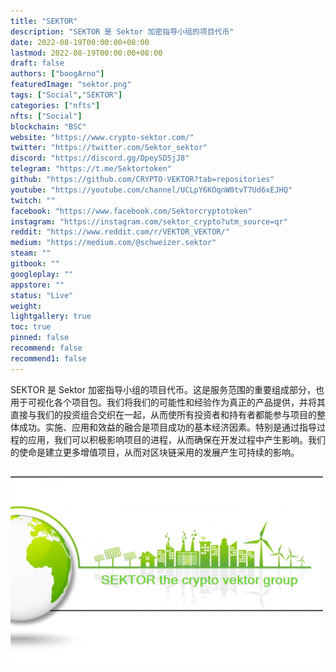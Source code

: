 ```yaml
---
title: "SEKTOR"
description: "SEKTOR 是 Sektor 加密指导小组的项目代币"
date: 2022-08-19T00:00:00+08:00
lastmod: 2022-08-19T00:00:00+08:00
draft: false
authors: ["boogArno"]
featuredImage: "sektor.png"
tags: ["Social","SEKTOR"]
categories: ["nfts"]
nfts: ["Social"]
blockchain: "BSC"
website: "https://www.crypto-sektor.com/"
twitter: "https://twitter.com/Sektor_sektor"
discord: "https://discord.gg/Dpey5D5jJ8"
telegram: "https://t.me/Sektortoken"
github: "https://github.com/CRYPTO-VEKTOR?tab=repositories"
youtube: "https://youtube.com/channel/UCLpY6KOqnW0tvT7Ud6xEJHQ"
twitch: ""
facebook: "https://www.facebook.com/Sektorcryptotoken"
instagram: "https://instagram.com/sektor_crypto?utm_source=qr"
reddit: "https://www.reddit.com/r/VEKTOR_VEKTOR/"
medium: "https://medium.com/@schweizer.sektor"
steam: ""
gitbook: ""
googleplay: ""
appstore: ""
status: "Live"
weight: 
lightgallery: true
toc: true
pinned: false
recommend: false
recommend1: false
---
```

SEKTOR 是 Sektor 加密指导小组的项目代币。这是服务范围的重要组成部分，也用于可视化各个项目包。我们将我们的可能性和经验作为真正的产品提供，并将其直接与我们的投资组合交织在一起，从而使所有投资者和持有者都能参与项目的整体成功。实施、应用和效益的融合是项目成功的基本经济因素。特别是通过指导过程的应用，我们可以积极影响项目的进程，从而确保在开发过程中产生影响。我们的使命是建立更多增值项目，从而对区块链采用的发展产生可持续的影响。

![sektor-dapp-social-bsc-image1-500x315_c10d08a62b52ca1246cf826b7a41ddfd](sektor-dapp-social-bsc-image1-500x315_c10d08a62b52ca1246cf826b7a41ddfd.png)

